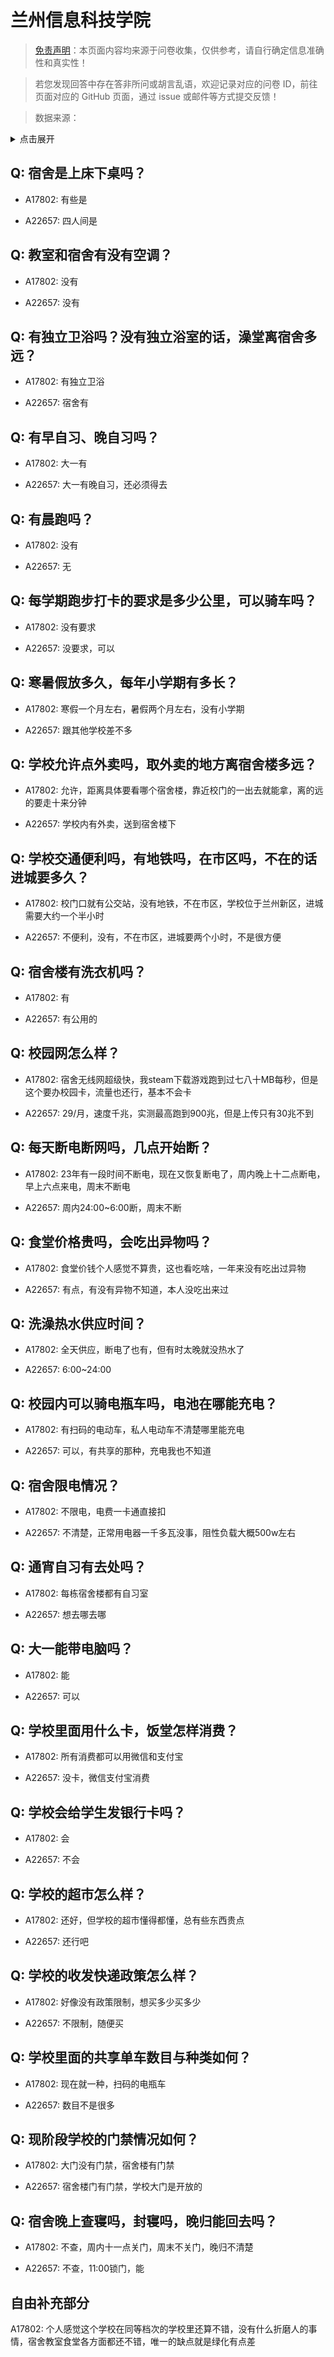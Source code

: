 # 兰州信息科技学院

> [免责声明](https://colleges.chat/#_3)：本页面内容均来源于问卷收集，仅供参考，请自行确定信息准确性和真实性！

> 若您发现回答中存在答非所问或胡言乱语，欢迎记录对应的问卷 ID，前往页面对应的 GitHub 页面，通过 issue 或邮件等方式提交反馈！

> 数据来源：

<details><summary>点击展开</summary>
<ul>
<li>A17802: 匿名 (2023 年 06 月)</li>
<li>A22657: 匿名 (2024 年 06 月)</li>
</ul>
</details>

## Q: 宿舍是上床下桌吗？

- A17802: 有些是

- A22657: 四人间是

## Q: 教室和宿舍有没有空调？

- A17802: 没有

- A22657: 没有

## Q: 有独立卫浴吗？没有独立浴室的话，澡堂离宿舍多远？

- A17802: 有独立卫浴

- A22657: 宿舍有

## Q: 有早自习、晚自习吗？

- A17802: 大一有

- A22657: 大一有晚自习，还必须得去

## Q: 有晨跑吗？

- A17802: 没有

- A22657: 无

## Q: 每学期跑步打卡的要求是多少公里，可以骑车吗？

- A17802: 没有要求

- A22657: 没要求，可以

## Q: 寒暑假放多久，每年小学期有多长？

- A17802: 寒假一个月左右，暑假两个月左右，没有小学期

- A22657: 跟其他学校差不多

## Q: 学校允许点外卖吗，取外卖的地方离宿舍楼多远？

- A17802: 允许，距离具体要看哪个宿舍楼，靠近校门的一出去就能拿，离的远的要走十来分钟

- A22657: 学校内有外卖，送到宿舍楼下

## Q: 学校交通便利吗，有地铁吗，在市区吗，不在的话进城要多久？

- A17802: 校门口就有公交站，没有地铁，不在市区，学校位于兰州新区，进城需要大约一个半小时

- A22657: 不便利，没有，不在市区，进城要两个小时，不是很方便

## Q: 宿舍楼有洗衣机吗？

- A17802: 有

- A22657: 有公用的

## Q: 校园网怎么样？

- A17802: 宿舍无线网超级快，我steam下载游戏跑到过七八十MB每秒，但是这个要办校园卡，流量也还行，基本不会卡

- A22657: 29/月，速度千兆，实测最高跑到900兆，但是上传只有30兆不到

## Q: 每天断电断网吗，几点开始断？

- A17802: 23年有一段时间不断电，现在又恢复断电了，周内晚上十二点断电，早上六点来电，周末不断电

- A22657: 周内24:00\~6:00断，周末不断

## Q: 食堂价格贵吗，会吃出异物吗？

- A17802: 食堂价钱个人感觉不算贵，这也看吃啥，一年来没有吃出过异物

- A22657: 有点，有没有异物不知道，本人没吃出来过

## Q: 洗澡热水供应时间？

- A17802: 全天供应，断电了也有，但有时太晚就没热水了

- A22657: 6:00\~24:00

## Q: 校园内可以骑电瓶车吗，电池在哪能充电？

- A17802: 有扫码的电动车，私人电动车不清楚哪里能充电

- A22657: 可以，有共享的那种，充电我也不知道

## Q: 宿舍限电情况？

- A17802: 不限电，电费一卡通直接扣

- A22657: 不清楚，正常用电器一千多瓦没事，阻性负载大概500w左右

## Q: 通宵自习有去处吗？

- A17802: 每栋宿舍楼都有自习室

- A22657: 想去哪去哪

## Q: 大一能带电脑吗？

- A17802: 能

- A22657: 可以

## Q: 学校里面用什么卡，饭堂怎样消费？

- A17802: 所有消费都可以用微信和支付宝

- A22657: 没卡，微信支付宝消费

## Q: 学校会给学生发银行卡吗？

- A17802: 会

- A22657: 不会

## Q: 学校的超市怎么样？

- A17802: 还好，但学校的超市懂得都懂，总有些东西贵点

- A22657: 还行吧

## Q: 学校的收发快递政策怎么样？

- A17802: 好像没有政策限制，想买多少买多少

- A22657: 不限制，随便买

## Q: 学校里面的共享单车数目与种类如何？

- A17802: 现在就一种，扫码的电瓶车

- A22657: 数目不是很多

## Q: 现阶段学校的门禁情况如何？

- A17802: 大门没有门禁，宿舍楼有门禁

- A22657: 宿舍楼门有门禁，学校大门是开放的

## Q: 宿舍晚上查寝吗，封寝吗，晚归能回去吗？

- A17802: 不查，周内十一点关门，周末不关门，晚归不清楚

- A22657: 不查，11:00锁门，能

## 自由补充部分

A17802: 个人感觉这个学校在同等档次的学校里还算不错，没有什么折磨人的事情，宿舍教室食堂各方面都还不错，唯一的缺点就是绿化有点差